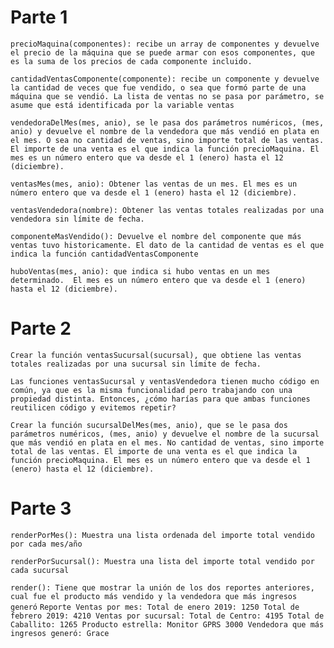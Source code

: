 # Parte 1

`
precioMaquina(componentes): recibe un array de componentes y devuelve el precio de la máquina que se puede armar con esos componentes,
que es la suma de los precios de cada componente incluido.
`

`
cantidadVentasComponente(componente): recibe un componente y devuelve la cantidad de veces que fue vendido,
o sea que formó parte de una máquina que se vendió. La lista de ventas no se pasa por parámetro,
se asume que está identificada por la variable ventas
`

`
vendedoraDelMes(mes, anio), se le pasa dos parámetros numéricos, (mes, anio) y devuelve el nombre de la vendedora que
más vendió en plata en el mes. O sea no cantidad de ventas, sino importe total de las ventas. 
El importe de una venta es el que indica la función precioMaquina. El mes es un número entero que va desde
el 1 (enero) hasta el 12 (diciembre).
`

`
ventasMes(mes, anio): Obtener las ventas de un mes. El mes es un número entero que va desde el 1 (enero) hasta el 12 (diciembre).
`

`
ventasVendedora(nombre): Obtener las ventas totales realizadas por una vendedora sin límite de fecha.
`

`
componenteMasVendido(): Devuelve el nombre del componente que más ventas tuvo historicamente.
El dato de la cantidad de ventas es el que indica la función cantidadVentasComponente
`

`
huboVentas(mes, anio): que indica si hubo ventas en un mes determinado. 
El mes es un número entero que va desde el 1 (enero) hasta el 12 (diciembre).
`

# Parte 2

`
Crear la función ventasSucursal(sucursal), que obtiene las ventas totales realizadas por una sucursal sin límite de fecha.
`

`
Las funciones ventasSucursal y ventasVendedora tienen mucho código en común, ya que es la misma
funcionalidad pero trabajando con una propiedad distinta. Entonces,
¿cómo harías para que ambas funciones reutilicen código y evitemos repetir?
`

`
Crear la función sucursalDelMes(mes, anio), que se le pasa dos parámetros numéricos, (mes, anio) y devuelve
el nombre de la sucursal que más vendió en plata en el mes. No cantidad de ventas, sino importe total de las ventas.
El importe de una venta es el que indica la función precioMaquina. El mes es un número entero que va desde el 1 (enero)
hasta el 12 (diciembre).
`
# Parte 3


`
renderPorMes(): Muestra una lista ordenada del importe total vendido por cada mes/año
`

`
renderPorSucursal(): Muestra una lista del importe total vendido por cada sucursal
`

`
render(): Tiene que mostrar la unión de los dos reportes anteriores,
cual fue el producto más vendido y la vendedora que más ingresos generó
`
`
Reporte
Ventas por mes:
  Total de enero 2019: 1250
  Total de febrero 2019: 4210
Ventas por sucursal:
  Total de Centro: 4195
  Total de Caballito: 1265
Producto estrella: Monitor GPRS 3000
Vendedora que más ingresos generó: Grace
`
